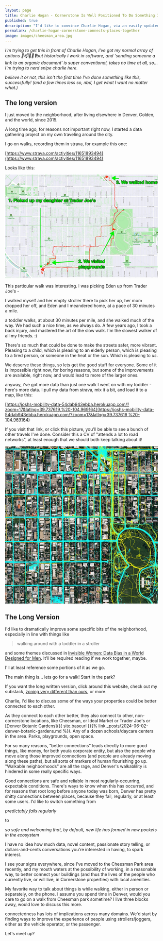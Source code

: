 ```yaml
---
layout: page
title: Charlie Hogan - Cornerstone Is Well Positioned To Do Something Innovative Regarding Mobility Infrastructure
published: true
description: "I'd like to convince Charlie Hogan, via an easily-updatedable-document, easily sharable and linkable to internal spots, that Cornerstone could/should benefit enormously from doing some fixing of easy-to-fix, overlooked issues"
permalink: /charlie-hogan-cornerstone-connects-places-together
image: images/cheesman_area.jpg
---
```


_i'm trying to get this in front of Charlie Hogan, I've got my normal array of options 📧📫🚶‍♀️🎙️but historically I work in software, and 'sending someone a link to an organic document' is super conventional, takes no time at all, so... I'm trying to nerd snipe charlie here._

_believe it or not, this isn't the first time I've done something like this, successfully! (and a few times less so, nbd, I get what I want no matter what.)_

## The long version 

I just moved to the neighborhood, after living elsewhere in Denver, Golden, and the world, since 2015. 

A long time ago, for reasons not important right now, I started a data gathering project on my own traveling around the city.

I go on walks, recording them in strava, for example this one:

[https://www.strava.com/activities/11651893494](https://www.strava.com/activities/11651893494)

Looks like this:

![eden walk](images/eden_trip.jpg)

This particular walk was interesting. I was picking Eden up from Trader Joe's - 

I walked myself and her empty stroller there to pick her up, her mom dropped her off, and Eden and I meandered home, at a pace of 30 minutes a mile. 

a toddler walks, at about 30 minutes per mile, and she walked much of the way. We had such a nice time, as we always do. A few years ago, I took a back injury, and mastered the art of the slow walk. I'm the slowest walker of all my friends. :)

There's so much that could be done to make the streets safer, more vibrant. Pleasing to a child, which is pleasing to an elderly person, which is pleasing to a tired person, or someone in the heat or the sun. Which is pleasing to _us_. 

We deserve these things, so lets get the good stuff for everyone. Some of it is impossible right now, for boring reasons, but some of the improvements are available, right now, and would lead to more of the larger ones.


anyway, i've got more data than just one walk I went on with my toddler - here's more data. I pull my data from strava,  mix it a bit, and load it to a map, like this:

[https://joshs-mobility-data-54dab943ebba.herokuapp.com/?zoom=17&latlng=39.737619,%20-104.969164](https://joshs-mobility-data-54dab943ebba.herokuapp.com/?zoom=17&latlng=39.737619,%20-104.969164)

If you visit that link, or click this picture, you'll  be able to see a bunch of other travels I've done. Consider this a CV of "attends a lot to road networks", at least enough that we should both keep talking about it!

[![roads_near_cheesman](images/cheesman_area.jpg)](https://joshs-mobility-data-54dab943ebba.herokuapp.com/?zoom=17&latlng=39.737619,%20-104.969164)

## The Long Version

I'd like to dramatically improve some specific bits of the neighborhood, especially in line with things like 

> walking around with a toddler in a stroller

and some themes discussed in [Invisible Women: Data Bias in a World Designed for Men](https://www.goodreads.com/book/show/41104077-invisible-women). It'll be required reading if we work together, maybe. 

I'll at least reference some portions of it as we go.

The main thing is... lets go for a walk! Start in the park?

If you want the long written version, click around this website, check out my substack, [zoning very different than ours](https://zoningverydifferentthanours.substack.com/), or more. 


Charlie, I'd like to discuss some of the ways your properties could be better connected to each other.

As they connect to each other better, they also connect to other, non-cornerstone locations, like Cheesman, or Ideal Market or Trader Joe's or [Denver Botanic Gardens]({{ site.baseurl  }}{% link _posts/2024-06-02-denver-botanic-gardens.md %}). Any of a dozen schools/daycare centers in the area. Parks, playgrounds, open space. 

For so many reasons, "better connections" leads directly to more good things, like money, for both you/a corporate entity, but also the people who move along those improved connections (and people are already moving along these paths), but all sorts of markers of human flourishing go up. "Walkable neighborhoods" are all the rage, and Denver's walkablility is hindered in some really specific ways. 

Good connections are safe and reliable in most regularly-occurring, expectable conditions. There's ways to know when this has occurred, and for reasons that root long before anyone today was born, Denver has pretty shitty connections between places, because they fail, regularly, or at least some users. I'd like to switch something from 

_predictably fails regularly_

to

_so safe and welcoming that, by default, new life has formed in new pockets in the ecosystem_

I have no idea how much data, novel content, passionate story telling, or dollars-and-cents conversations you're interested in having, to spark interest. 

I see your signs everywhere, since I've moved to the Cheesman Park area recently, and my mouth waters at the possibility of working, in a reasonable way, to better connect your buildings (and thus the lives of the people who currently live, or will live, in Cornerstone properties) with local amenities.

My favorite way to talk about things is while walking, either in person or separately, on the phone. I assume you spend time in Denver, would you care to go on a walk from Cheesman park sometime? I live three blocks away, would love to discuss this more.

connectedness has lots of implications across many domains. We'd start by finding ways to improve the experience of people using strollers/joggers, either as the vehicle operator, or the passenger. 

Let's meet up? 